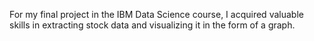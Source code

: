 For my final project in the IBM Data Science course, I acquired valuable skills in extracting stock data and visualizing it in the form of a graph.
